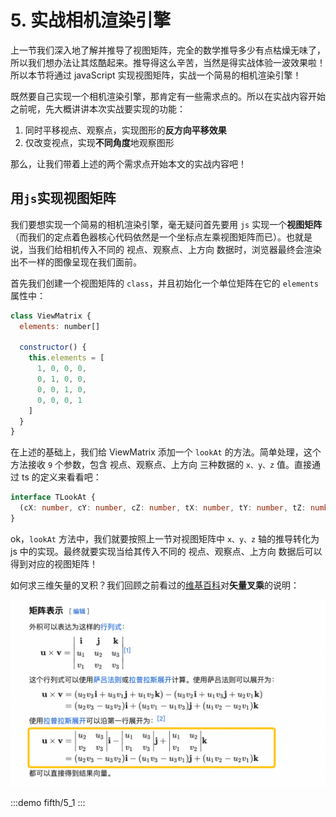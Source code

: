 # 5. 实战相机渲染引擎

上一节我们深入地了解并推导了视图矩阵，完全的数学推导多少有点枯燥无味了，所以我们想办法让其炫酷起来。推导得这么辛苦，当然是得实战体验一波效果啦！所以本节将通过 javaScript 实现视图矩阵，实战一个简易的相机渲染引擎！

既然要自己实现一个相机渲染引擎，那肯定有一些需求点的。所以在实战内容开始之前呢，先大概讲讲本次实战要实现的功能：
1. 同时平移视点、观察点，实现图形的**反方向平移效果**
2. 仅改变视点，实现**不同角度**地观察图形

那么，让我们带着上述的两个需求点开始本文的实战内容吧！

## 用`js`实现视图矩阵

我们要想实现一个简易的相机渲染引擎，毫无疑问首先要用 `js` 实现一个**视图矩阵**（而我们的定点着色器核心代码依然是一个坐标点左乘视图矩阵而已）。也就是说，当我们给相机传入不同的 视点、观察点、上方向 数据时，浏览器最终会渲染出不一样的图像呈现在我们面前。

首先我们创建一个视图矩阵的 `class`，并且初始化一个单位矩阵在它的 `elements` 属性中：

```js
class ViewMatrix {
  elements: number[]

  constructor() {
    this.elements = [
      1, 0, 0, 0,
      0, 1, 0, 0,
      0, 0, 1, 0,
      0, 0, 0, 1
    ]
  }
}
```

在上述的基础上，我们给 ViewMatrix 添加一个 `lookAt` 的方法。简单处理，这个方法接收 `9` 个参数，包含 视点、观察点、上方向 三种数据的 `x、y、z` 值。直接通过 ts 的定义来看看吧： 

```ts
interface TLookAt {
  (cX: number, cY: number, cZ: number, tX: number, tY: number, tZ: number, uX: number, uY: number, uZ: number): void
}

```

ok，`lookAt` 方法中，我们就要按照上一节对视图矩阵中 `x、y、z` 轴的推导转化为 js 中的实现。最终就要实现当给其传入不同的 视点、观察点、上方向 数据后可以得到对应的视图矩阵！

如何求三维矢量的叉积？我们回顾之前看过的[维基百科](https://zh.wikipedia.org/zh-hans/%E5%8F%89%E7%A7%AF)对**矢量叉乘**的说明：

![5.1](../../public/images/fifth/5.1.png)

:::demo
fifth/5_1
:::
